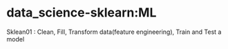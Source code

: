 # data_science-sklearn:ML

Sklean01 : Clean, Fill, Transform data(feature engineering), Train and Test a model
